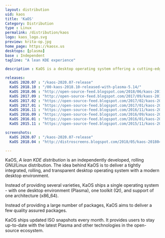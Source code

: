 ```yaml
---
layout: distribution
uid: kaos
title: 'KaOS'
Category: Distribution
type : Linux
permalink: /distribution/kaos
logo: kaos_logo.svg
preview: krita-op.jpg
home_page: https://kaosx.us
desktops: [plasma]
base : Independent
tagline: "A lean KDE experience"

description : KaOS is a desktop operating system offering a cutting-edge Plasma experience. It follows a rolling release model and helps users to stay updated.

releases:
  KaOS 2020.07 : "/kaos-2020.07-release"
  KaOS 2018.10 : "/00-kaos-2018.10-released-with-plasma-5.14/"
  KaOS 2018.06 : "http://open-source-feed.blogspot.com/2018/06/kaos-201806-released-with-plasma-5131.html"
  KaOS 2017.09 : "http://open-source-feed.blogspot.com/2017/09/kaos-201709-snapshot-released-with.html"
  KaOS 2017.02 : "https://open-source-feed.blogspot.com/2017/02/kaos-201702-snapshot-released-with.html"
  KaOS 2017.01 : "https://open-source-feed.blogspot.com/2017/01/kaos-201701-released-with-fresh-look.html"
  KaOS 2016.11 : "https://open-source-feed.blogspot.com/2016/11/kaos-201611-released-with-plasma-583.html"
  KaOS 2016.09 : "https://open-source-feed.blogspot.com/2016/09/kaos-201609-released-with-latest-kde.html"
  KaOS 2016.01 : "https://open-source-feed.blogspot.com/2016/01/kaos-201601-released.html"
  KaOS 2015.11 : "https://open-source-feed.blogspot.com/2015/11/kaos-201511-is-available-now.html"

screenshots:
  KaOS 2020.07 : "/kaos-2020.07-release"
  KaOS 2018.04 : "http://distroscreens.blogspot.com/2018/05/kaos-201804-screenshots.html"

---
```


KaOS, *A lean KDE distribution* is an independently developed, rolling GNU/Linux distribution. The idea behind KaOS is to deliver a tightly integrated, rolling, and transparent desktop operating system with a modern desktop environment.

Instead of providing several varieties, KaOS ships a single operating system - with one desktop environment (Plasma), one toolkit (Qt), and support of one architecture (x86_64). 

Instead of providing a large number of packages, KaOS aims to deliver a few quality assured packages.

KaOS ships updated ISO snapshots every month. It provides users to stay up-to-date with the latest Plasma and other technologies in the open-source ecosystem.